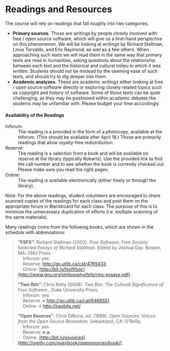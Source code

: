 # Readings and Resources

The course will rely on readings that fall roughly into two categories.

* **Primary sources.** 
  Those are writings by people closely involved with free / open
    source software, which will give us a first-hand perspective on
    this phenomenon.
  We will be looking at writings by Richard Stallman, Linus Torvalds,
    and Eric Raymond, as well as a few others.
  When approaching such texts we will read them in the same way that
    primary texts are read in humanities, asking questions about the
    relationship between each text and the historical and cultural
    milieu in which it was written.
  Students should not be mislead by the seeming ease of such texts,
    and should try to dig deeper into them.
* **Academic analyzes.**
  Those are academic writings either looking at free / open source
    software directly or exploring closely related topics such as
    copyright and history of software.
  Some of those texts can be quite challenging, as they may be
    positioned within academic debates the students may be unfamiliar
    with.
  Please budget your time accordingly.

#### Availability of the Readings

<dl>
 <dt><span class="inforum">Inforum</span>:</dt>
 <dd>
  The reading is a provided in the form of a photocopy, available at
    the Inforum.
  <span class="important">(This should be available after April 18.)</span>
  Those are primarily readings that allow royalty-free redistribution.
 </dd>
 <dt><span class="reserve">Reserve</span>:</dt>
 <dd>
  The reading is a selection from a book and will be available on
    reserve at the library (typically Robarts).
  Use the provided link to find the call number and to see whether the
    book is currently checked out.
  Please make sure you read the right pages.
 </dd>
 <td><span class="electronic">Online</span>:</td>
 <dd>
  The reading is available electronically
  (either freely or through the library).
 </dd>
</dl>

Note: For the above readings, student volunteers are encouraged to share scanned copies of the readings for each class and post them on the appropriate forum in Blackboard for each class.  The purpose of this is to minimize the unnecessary duplication of efforts (i.e. multiple scanning of the same materials).  

Many readings come from the following books, which are shown in the
  schedule with abbreviations:

> **“FSFS”:**
  Richard Stallman (2002).
  *Free Software, Free Society: Selected Essays of Richard Stallman.*
  Edited by Joshua Gay.
  Boston, MA: GNU Press.  
  &nbsp;&nbsp;&nbsp;&nbsp;<span class="inforum">Inforum</span>: yes  
  &nbsp;&nbsp;&nbsp;&nbsp;<span class="reserve">Reserve</span>: <http://go.utlib.ca/cat/4765433>  
  &nbsp;&nbsp;&nbsp;&nbsp;<span class="electronic">Online</span>: [http://bit.ly/fsoftfsoc](http://www.gnu.org/philosophy/fsfs/rms-essays.pdf)
  
> **“Two Bits”:**
  Chris Kelty (2008).
  *Two Bits: The Cultural Significance of Free Software.*,
  Duke University Press.  
  &nbsp;&nbsp;&nbsp;&nbsp;<span class="inforum">Inforum</span>: yes  
  &nbsp;&nbsp;&nbsp;&nbsp;<span class="reserve">Reserve</span> →  <http://go.utlib.ca/cat/6466551>  
  &nbsp;&nbsp;&nbsp;&nbsp;<span class="electronic">Online</span> → <http://twobits.net/>

> **“Open Sources”**:
  Chris DiBona, ed. (1999).
  *Open Sources: Voices from the Open Source Revolution.*
  Sebastopol, CA: O’Reilly.  
  &nbsp;&nbsp;&nbsp;&nbsp;<span class="inforum">Inforum</span>: yes  
  &nbsp;&nbsp;&nbsp;&nbsp;<span class="reserve">Reserve</span>: **n.a.**  
  &nbsp;&nbsp;&nbsp;&nbsp;<span class="electronic">Online</span>: [http://bit.ly/osvoices](http://oreilly.com/openbook/opensources/book/)


